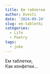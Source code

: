 ```yaml
---
title: Ем таблетки
author: Dvesti
date: '2024-09-24'
slug: em-tabletki
categories:
  - Life
  - Poetry
tags:
  - joke
---
```


Ем таблетки,  
Как конфетки...  

